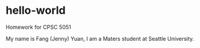 # hello-world
Homework for CPSC 5051

My name is Fang (Jenny) Yuan, I am a Maters student at Seattle University.  
